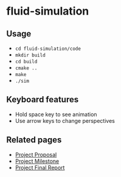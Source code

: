 # fluid-simulation

## Usage
* `cd fluid-simulation/code`
* `mkdir build`
* `cd build`
* `cmake ..`
* `make`
* `./sim`

## Keyboard features
* Hold space key to see animation
* Use arrow keys to change perspectives

## Related pages

 * [Project Proposal](docs/proposal.md)
 * [Project Milestone](docs/milestone.md)
 * [Project Final Report](docs/final_report.md)
